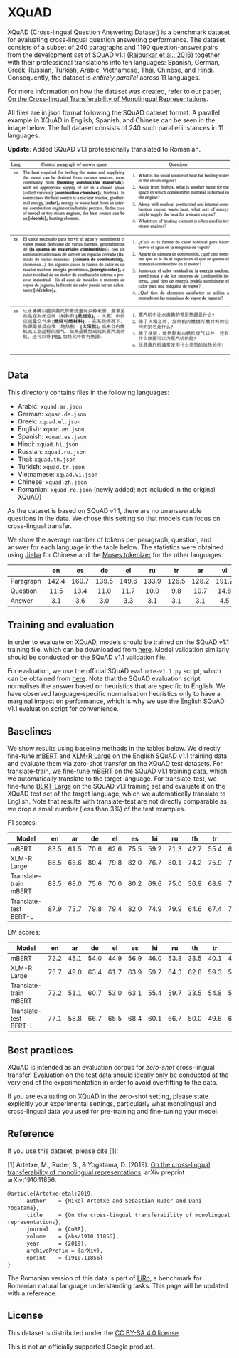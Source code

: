 # XQuAD

XQuAD (Cross-lingual Question Answering Dataset) is a benchmark dataset for evaluating cross-lingual question answering performance.
The dataset consists of a subset of 240 paragraphs and 1190 question-answer pairs from
the development set of SQuAD v1.1 [(Rajpurkar et al., 2016)](https://www.aclweb.org/anthology/D16-1264/) together with their professional
translations into ten languages: Spanish, German, Greek, Russian, Turkish, Arabic, Vietnamese, Thai, Chinese, and Hindi.
Consequently, the dataset is _entirely parallel_ across 11 languages.

For more information on how the dataset was created, refer to our paper,
[On the Cross-lingual Transferability of Monolingual Representations](https://arxiv.org/abs/1910.11856).

All files are in json format following the SQuAD dataset format. A parallel example in XQuAD in
English, Spanish, and Chinese can be seen in the image below. The full dataset consists of 240
such parallel instances in 11 languages.

__Update__: Added SQuAD v1.1 professionally translated to Romanian.

![An example from XQuAD](xquad_example.png)

## Data

This directory contains files in the following languages:
- Arabic: `xquad.ar.json`
- German: `xquad.de.json`
- Greek: `xquad.el.json`
- English: `xquad.en.json`
- Spanish: `xquad.es.json`
- Hindi: `xquad.hi.json`
- Russian: `xquad.ru.json`
- Thai: `xquad.th.json`
- Turkish: `xquad.tr.json`
- Vietnamese: `xquad.vi.json`
- Chinese: `xquad.zh.json`
- Romanian: `xquad.ro.json` (newly added; not included in the original XQuAD)

As the dataset is based on SQuAD v1.1, there are no unanswerable questions in the data. We chose this
setting so that models can focus on cross-lingual transfer.

We show the average number of tokens per paragraph, question, and answer for each language in the
table below. The statistics were obtained using [Jieba](https://github.com/fxsjy/jieba) for Chinese
and the [Moses tokenizer](https://github.com/moses-smt/mosesdecoder/blob/master/scripts/tokenizer/tokenizer.perl)
for the other languages. 

|           |   en  |   es  |   de  |   el  |   ru  |   tr  |   ar  |   vi  |   th  |   zh  |   hi  |
|-----------|:-----:|:-----:|:-----:|:-----:|:-----:|:-----:|:-----:|:-----:|:-----:|:-----:|:-----:|
| Paragraph | 142.4 | 160.7 | 139.5 | 149.6 | 133.9 | 126.5 | 128.2 | 191.2 | 158.7 | 147.6 | 232.4 |
| Question  |  11.5 |  13.4 |  11.0 |  11.7 |  10.0 |  9.8  |  10.7 |  14.8 |  11.5 |  10.5 |  18.7 |
| Answer    |  3.1  |  3.6  |  3.0  |  3.3  |  3.1  |  3.1  |  3.1  |  4.5  |  4.1  |  3.5  |  5.6  |

## Training and evaluation

In order to evaluate on XQuAD, models should be trained on the SQuAD v1.1 training file. which can be
downloaded from [here](https://github.com/rajpurkar/SQuAD-explorer/blob/master/dataset/train-v1.1.json). 
Model validation similarly should be conducted on the SQuAD v1.1 validation file.

For evaluation, we use the official SQuAD `evaluate-v1.1.py` script, which can be obtained from
[here](https://raw.githubusercontent.com/allenai/bi-att-flow/master/squad/evaluate-v1.1.py). Note that 
the SQuAD evaluation script normalises the answer based on heuristics that are specific to English.
We have observed language-specific normalisation heuristics only to have a marginal impact on performance,
which is why we use the English SQuAD v1.1 evaluation script for convenience.

## Baselines

We show results using baseline methods in the tables below. We directly fine-tune [mBERT](https://github.com/google-research/bert/blob/master/multilingual.md)
and [XLM-R Large](https://arxiv.org/abs/1911.02116) on the English SQuAD v1.1 training data
and evaluate them via zero-shot transfer on the XQuAD test datasets. For translate-train, 
we fine-tune mBERT on the SQuAD v1.1 training data, which we automatically translate
to the target language. For translate-test, we fine-tune [BERT-Large](https://arxiv.org/abs/1810.04805)
on the SQuAD v1.1 training set and evaluate it on the XQuAD test set of the target language,
which we automatically translate to English. Note that results with translate-test are not directly
comparable as we drop a small number (less than 3%) of the test examples.

F1 scores:

| Model                 | en   | ar   | de   | el   | es   | hi   | ru   | th   | tr   | vi   | zh   | ro   | avg  |
|-----------------------|------|------|------|------|------|------|------|------|------|------|------|------|------|
| mBERT                 | 83.5 | 61.5 | 70.6 | 62.6 | 75.5 | 59.2 | 71.3 | 42.7 | 55.4 | 69.5 | 58.0 | 72.7 | 65.2 |
| XLM-R Large           | 86.5 | 68.6 | 80.4 | 79.8 | 82.0 | 76.7 | 80.1 | 74.2 | 75.9 | 79.1 | 59.3 | 83.6 | 77.2 |
| Translate-train mBERT | 83.5 | 68.0 | 75.6 | 70.0 | 80.2 | 69.6 | 75.0 | 36.9 | 68.9 | 75.6 | 66.2 | -    | 70.0 |
| Translate-test BERT-L | 87.9 | 73.7 | 79.8 | 79.4 | 82.0 | 74.9 | 79.9 | 64.6 | 67.4 | 76.3 | 73.7 | -    | 76.3 |

EM scores:

| Model                 | en   | ar   | de   | el   | es   | hi   | ru   | th   | tr   | vi   | zh   | ro   | avg  |
|-----------------------|------|------|------|------|------|------|------|------|------|------|------|------|------|
| mBERT                 | 72.2 | 45.1 | 54.0 | 44.9 | 56.9 | 46.0 | 53.3 | 33.5 | 40.1 | 49.6 | 48.3 | 59.9 | 50.3 |
| XLM-R Large           | 75.7 | 49.0 | 63.4 | 61.7 | 63.9 | 59.7 | 64.3 | 62.8 | 59.3 | 59.0 | 50.0 | 69.7 | 61.5 |
| Translate-train mBERT | 72.2 | 51.1 | 60.7 | 53.0 | 63.1 | 55.4 | 59.7 | 33.5 | 54.8 | 56.2 | 56.6 | -    | 56.0 |
| Translate-test BERT-L | 77.1 | 58.8 | 66.7 | 65.5 | 68.4 | 60.1 | 66.7 | 50.0 | 49.6 | 61.5 | 59.1 | -    | 62.1 |

## Best practices

XQuAD is intended as an evaluation corpus for _zero-shot_ cross-lingual transfer.
Evaluation on the test data should ideally only be conducted at the very end of
the experimentation in order to avoid overfitting to the data.

If you are evaluating on XQuAD in the zero-shot setting, please state explicitly 
your experimental settings, particularly what monolingual and cross-lingual data 
you used for pre-training and fine-tuning your model.

## Reference

If you use this dataset, please cite [[1]](https://arxiv.org/abs/1910.11856):

[1] Artetxe, M., Ruder, S., & Yogatama, D. (2019). [On the cross-lingual transferability of monolingual representations](https://arxiv.org/abs/1910.11856). arXiv preprint arXiv:1910.11856.

```
@article{Artetxe:etal:2019,
      author    = {Mikel Artetxe and Sebastian Ruder and Dani Yogatama},
      title     = {On the cross-lingual transferability of monolingual representations},
      journal   = {CoRR},
      volume    = {abs/1910.11856},
      year      = {2019},
      archivePrefix = {arXiv},
      eprint    = {1910.11856}
}
```

The Romanian version of this data is part of [LiRo](https://eemlcommunity.github.io/ro_benchmark_leaderboard/), a benchmark for Romanian natural language understanding tasks. This page will be updated with a reference.

## License

This dataset is distributed under the [CC BY-SA 4.0 license](https://creativecommons.org/licenses/by-sa/4.0/legalcode).

This is not an officially supported Google product.
